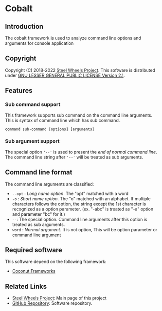 # Cobalt

## Introduction
The cobalt framework is used to analyze command line options and arguments for console application

## Copyright
Copyright (C) 2018-2022 [Steel Wheels Project](https://github.com/steelwheels).
This software is distributed under [GNU LESSER GENERAL PUBLIC LICENSE Version 2.1](https://www.gnu.org/licenses/lgpl-2.1-standalone.html).

## Features
### Sub command support
This framework supports sub command on the command
line arguments.
This is syntax of command line which has sub command.
````
command sub-command [options] [arguments]
````

### Sub argument support
The special option `'--'` is used to present the *end of normal command line*. The command line string after `'--'` will be treated as sub arguments.


## Command line format
The command line arguments are classified:
  * `--opt` : *Long name option*. The "opt" matched with a word
  * `-o`    : *Short name option*. The "o" matched with an alphabet. If multiple characters follows the option, the string except the 1st character is recognized as a option parameter. (ex. "-abc" is treated as "-a" option and parameter "bc" for it.)
  * `--`: The special option. Command line arguments after this option is treated as sub arguments.
  * `word`  : *Normal argument*. It is not option, This will be option parameter or command line argument

## Required software
  This software depend on the following framework:
  * [Coconut Frameworks](https://github.com/steelwheels/Coconut/blob/master/README.md)

## Related Links
* [Steel Wheels Project](http://steelwheels.github.io): Main page of this project
* [GitHub Repository](https://github.com/steelwheels): Software repository.
